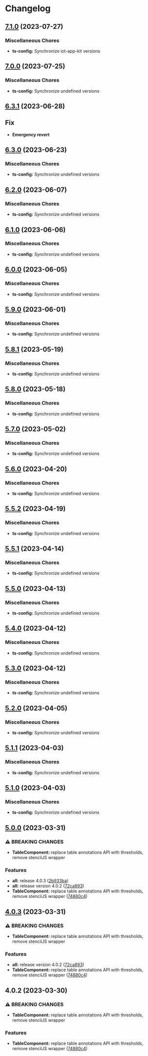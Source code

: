 # Changelog

## [7.1.0](https://github.com/awslabs/iot-app-kit/compare/ts-config-v7.0.0...ts-config-v7.1.0) (2023-07-27)


### Miscellaneous Chores

* **ts-config:** Synchronize iot-app-kit versions

## [7.0.0](https://github.com/awslabs/iot-app-kit/compare/ts-config-v6.3.1...ts-config-v7.0.0) (2023-07-25)


### Miscellaneous Chores

* **ts-config:** Synchronize undefined versions

## [6.3.1](https://github.com/awslabs/iot-app-kit/compare/root-v6.3.0...root-v6.3.1) (2023-06-28)

## Fix
* **Emergency revert**

## [6.3.0](https://github.com/awslabs/iot-app-kit/compare/ts-config-v6.2.0...ts-config-v6.3.0) (2023-06-23)


### Miscellaneous Chores

* **ts-config:** Synchronize undefined versions

## [6.2.0](https://github.com/awslabs/iot-app-kit/compare/ts-config-v6.1.0...ts-config-v6.2.0) (2023-06-07)


### Miscellaneous Chores

* **ts-config:** Synchronize undefined versions

## [6.1.0](https://github.com/awslabs/iot-app-kit/compare/ts-config-v6.0.0...ts-config-v6.1.0) (2023-06-06)


### Miscellaneous Chores

* **ts-config:** Synchronize undefined versions

## [6.0.0](https://github.com/awslabs/iot-app-kit/compare/ts-config-v5.9.0...ts-config-v6.0.0) (2023-06-05)


### Miscellaneous Chores

* **ts-config:** Synchronize undefined versions

## [5.9.0](https://github.com/awslabs/iot-app-kit/compare/ts-config-v5.8.1...ts-config-v5.9.0) (2023-06-01)


### Miscellaneous Chores

* **ts-config:** Synchronize undefined versions

## [5.8.1](https://github.com/awslabs/iot-app-kit/compare/ts-config-v5.8.0...ts-config-v5.8.1) (2023-05-19)


### Miscellaneous Chores

* **ts-config:** Synchronize undefined versions

## [5.8.0](https://github.com/awslabs/iot-app-kit/compare/ts-config-v5.7.0...ts-config-v5.8.0) (2023-05-18)


### Miscellaneous Chores

* **ts-config:** Synchronize undefined versions

## [5.7.0](https://github.com/awslabs/iot-app-kit/compare/ts-config-v5.6.0...ts-config-v5.7.0) (2023-05-02)


### Miscellaneous Chores

* **ts-config:** Synchronize undefined versions

## [5.6.0](https://github.com/awslabs/iot-app-kit/compare/ts-config-v5.5.2...ts-config-v5.6.0) (2023-04-20)


### Miscellaneous Chores

* **ts-config:** Synchronize undefined versions

## [5.5.2](https://github.com/awslabs/iot-app-kit/compare/ts-config-v5.5.1...ts-config-v5.5.2) (2023-04-19)


### Miscellaneous Chores

* **ts-config:** Synchronize undefined versions

## [5.5.1](https://github.com/awslabs/iot-app-kit/compare/ts-config-v5.5.0...ts-config-v5.5.1) (2023-04-14)


### Miscellaneous Chores

* **ts-config:** Synchronize undefined versions

## [5.5.0](https://github.com/awslabs/iot-app-kit/compare/ts-config-v5.4.0...ts-config-v5.5.0) (2023-04-13)


### Miscellaneous Chores

* **ts-config:** Synchronize undefined versions

## [5.4.0](https://github.com/awslabs/iot-app-kit/compare/ts-config-v5.3.0...ts-config-v5.4.0) (2023-04-12)


### Miscellaneous Chores

* **ts-config:** Synchronize undefined versions

## [5.3.0](https://github.com/awslabs/iot-app-kit/compare/ts-config-v5.2.0...ts-config-v5.3.0) (2023-04-12)


### Miscellaneous Chores

* **ts-config:** Synchronize undefined versions

## [5.2.0](https://github.com/awslabs/iot-app-kit/compare/ts-config-v5.1.1...ts-config-v5.2.0) (2023-04-05)


### Miscellaneous Chores

* **ts-config:** Synchronize undefined versions

## [5.1.1](https://github.com/awslabs/iot-app-kit/compare/ts-config-v5.1.0...ts-config-v5.1.1) (2023-04-03)


### Miscellaneous Chores

* **ts-config:** Synchronize undefined versions

## [5.1.0](https://github.com/awslabs/iot-app-kit/compare/ts-config-v5.0.0...ts-config-v5.1.0) (2023-04-03)


### Miscellaneous Chores

* **ts-config:** Synchronize undefined versions

## [5.0.0](https://github.com/awslabs/iot-app-kit/compare/ts-config-v4.0.3...ts-config-v5.0.0) (2023-03-31)


### ⚠ BREAKING CHANGES

* **TableComponent:** replace table annotations API with thresholds, remove stencilJS wrapper

### Features

* **all:** release 4.0.3 ([2b933ba](https://github.com/awslabs/iot-app-kit/commit/2b933ba31e60666323df7bfae0e962698636a4bf))
* **all:** release version 4.0.2 ([72ca893](https://github.com/awslabs/iot-app-kit/commit/72ca8930db4de95e56381c7f79c9d934230c2283))
* **TableComponent:** replace table annotations API with thresholds, remove stencilJS wrapper ([74880c4](https://github.com/awslabs/iot-app-kit/commit/74880c44117c12a494f6c6591f0c6df21cd7d00f))

## [4.0.3](https://github.com/awslabs/iot-app-kit/compare/ts-config-v4.0.2...ts-config-v4.0.3) (2023-03-31)


### ⚠ BREAKING CHANGES

* **TableComponent:** replace table annotations API with thresholds, remove stencilJS wrapper

### Features

* **all:** release version 4.0.2 ([72ca893](https://github.com/awslabs/iot-app-kit/commit/72ca8930db4de95e56381c7f79c9d934230c2283))
* **TableComponent:** replace table annotations API with thresholds, remove stencilJS wrapper ([74880c4](https://github.com/awslabs/iot-app-kit/commit/74880c44117c12a494f6c6591f0c6df21cd7d00f))

## 4.0.2 (2023-03-30)


### ⚠ BREAKING CHANGES

* **TableComponent:** replace table annotations API with thresholds, remove stencilJS wrapper

### Features

* **TableComponent:** replace table annotations API with thresholds, remove stencilJS wrapper ([74880c4](https://github.com/awslabs/iot-app-kit/commit/74880c44117c12a494f6c6591f0c6df21cd7d00f))
